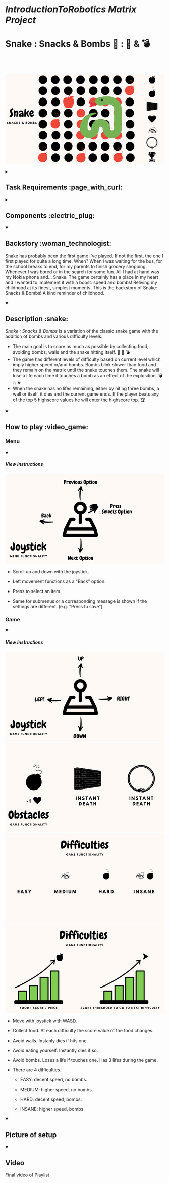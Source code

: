 # _IntroductionToRobotics Matrix Project_
# Snake : Snacks & Bombs  :snake: :            :apple: &  :bomb: 

<br>

  </br>

![](https://github.com/IoanaLivia/Robotics-Matrix-Project-Snake-Snack/blob/main/Assets/Documentation/Opening_Image.png)

<details>
  <summary> 
     <h2> Task Requirements :page_with_curl:  </h2>
  </summary>
  
  <details>
    <summary> 
     <h3>Menu Requirements :bookmark_tabs:</h3>
  </summary>
  
   Create a menu for your game, emphasis on the game. The player
  should scroll on the LCD with the joystick. The menu should include the following functionality:
  
  * When powering up a game, a greeting message should be shown for
  a few moments.
  
  * Should contain roughly the following categories:
  
    * Start game, starts the initial level of your game
    
    * Highscore:
    
      * Initially, we have 0.
      
      * Update it when the game is done. Highest possible score
    should be achieved by starting at a higher level.
    
      * Save the top 5+ values in EEPROM with name and score.
    
    * Settings:
      * Enter name. The name should be shown in highscore.
      
      * Starting level: Set the starting level value. The idea is to
      be able to start from a higher level as well. Can be replaced
      with difficulty.
      
      * LCD contrast control (optional, it replaces the potentiometer). Save it to eeprom.
      
      * LCD brightness control (mandatory, must change LED wire
      that’s directly connected to 5v). Save it to eeprom.
      
      * Matrix brightness control (see function setIntesnity from the
      ledControl library). Save it to eeprom.
      
      * Sounds on or off. Save it to eeprom.
      
      * Extra stuff can include items specific to the game mechanics,s
      or other settings such as chosen theme song etc. Again, save
      it to eeprom.
      
    * About: should include details about the creator(s) of the game.
    At least game name, author and github link or user
    
    * How to play: short and informative description
    
   * While playing the game: display all relevant info
   
    * Lives
    
    * Level
    
    * Score
    
    * Time (optional)
    
    * Player name (optional)

  *  Upon game ending:
  
    * Screen 1: a message such as ”Congratulations on reaching level/score X”. ”You did better than y people.”. etc. Switches to screen 2 upon interaction (button press) or after a few moments.

    * Screen 2: display relevant game info: score, time, lives left etc. Must inform player if he/she beat the highscore. This menu should only be closed by the player, pressing a button.

  
</details>

  <details>
    <summary> 
     <h3>Game Requirements :bookmark_tabs:</h3>
  </summary>
  
  * Minimal components: an LCD, a joystick, a buzzer and the led matrix.
  
  * Must have basic sounds to the game (when ”eating” food, when dying, when finishing the level etc). Extra: add theme songs.
  
  * It must be intuitive and fun to play.
  
  * It must make sense in the current setup. Study the idea of a panning camera - aka the 8x8 led doesn’t need to be the entire map. It can only be the current field of view of the player.
  
  * The levels must progress dynamically. Aka the level difficulty, score and other properties should be a function of the level number or time. However, the challenge here is for it to grow in a playable way - not too easy for a long time so it becomes boring, not too hard too fast so it’s not attractive. Also, it’s nice to have an ending, a final level, a boss etc. It shouldn’t necessarily go on forever (but that’s fine, though).
  
  </details>
  
</details>
  
</details>

<details>
  <summary> 
    <h2>Components :electric_plug:</h2>
  </summary>
  
  * LED Matrix (8x8)
  
  * LCD Display (16x2)
  
  * Buzzer
  
  * Joystick
  
  * Potentiometer
  
  * Resistors and wires (per logic)
</details>

<details open>
  <summary> 
     <h2>Backstory :woman_technologist:</h2>
  </summary>
  
Snake has probably been the first game I've played. If not the first, the one I first played for quite a long time. 
When? When I was waiting for the bus, for the school breaks to end, for my parents to finish grocery shopping. Whenever I was bored or in the search for some fun.      All I had at hand was my Nokia phone and... Snake. 
The game certainly has a place in my heart and I wanted to implement it with a boost: speed and bombs! Reliving my childhood at its finest, simplest moments.
This is the backstory of Snake: Snacks & Bombs! A kind reminder of childhood.
  
</details>

<details open>
  <summary> 
     <h2>Description :snake:</h2>
  </summary>

  _Snake : Snacks & Bombs_ is a variation of the classic snake game with the addition of bombs and various difficulty levels. 
  
  * The main goal is to score as much as possible by collecting food, avoiding bombs, walls and the snake hitting itself. :snake: :apple: :bomb: 
  * The game has different levels of difficulty based on current level which imply higher speed or/and bombs. Bombs blink slower than food and they remain on the matrix until the snake touches them. The snake will lose a life each time it touches a bomb as an effect of the explosition. :bomb: :boom: :broken_heart:
  * When the snake has no lifes remaining, either by hiting three bombs, a wall or itself, it dies and the current game ends. If the player beats any of the top 5 highscore values he will enter the highscore top. :trophy:
</details>

<details open>
  <summary> 
     <h2>How to play :video_game:</h2>
  </summary>
  
  <h3>Menu</h3>
  <details open>
    <summary>
      <h5>View Instructions</h5>
      </summary>

  ![](https://github.com/IoanaLivia/Robotics-Matrix-Project-Snake-Snack/blob/main/Assets/Documentation/Joystick_Menu_Functionality.png)
    
  </details>

  
  * Scroll up and down with the joystick. 
  
  * Left movement functions as a "Back" option. 
  
  * Press to select an item.
  
  * Same for submenus or a corresponding message is shown if the settings are different. (e.g. "Press to save").
  
  <h3>Game</h3>
  <details open>
    <summary>
      <h5>View Instructions</h5>
      </summary>

   ![](https://github.com/IoanaLivia/Robotics-Matrix-Project-Snake-Snack/blob/main/Assets/Documentation/Joystick_Game.png)
   ![](https://github.com/IoanaLivia/Robotics-Matrix-Project-Snake-Snack/blob/main/Assets/Documentation/Obstacles.png)
   ![](https://github.com/IoanaLivia/Robotics-Matrix-Project-Snake-Snack/blob/main/Assets/Documentation/Difficulties_First.png)
   ![](https://github.com/IoanaLivia/Robotics-Matrix-Project-Snake-Snack/blob/main/Assets/Documentation/Difficulties_Second.png)
    
  </details>

  * Move with joystick with WASD.
  
  * Collect food. At each difficulty the score value of the food changes.
  
  * Avoid walls. Instanly dies if hits one.
  
  * Avoid eating yourself. Instantly dies if so.
  
  * Avoid bombs. Loses a life if touches one. Has 3 lifes during the game.
  
  * There are 4 difficulties. 
  
    * EASY: decent speed, no bombs.
    
    * MEDIUM: higher speed, no bombs.
    
    * HARD: decent speed, bombs.
    
    * INSANE: higher speed, bombs.
  
</details>

<details open>
  <summary> 
     <h2>Picture of setup</h2>
  </summary>
</details>


<details open>
  <summary> 
     <h2>Video</h2>
  </summary>
  
  [Final video of Playlist](https://www.youtube.com/watch?v=y3L7GrxTdZA&list=PL_rEB6pysLxKQlW7rjFcfy3EZkgVD1uGH&ab_channel=IoanaLiviaPopescu)
</details>
